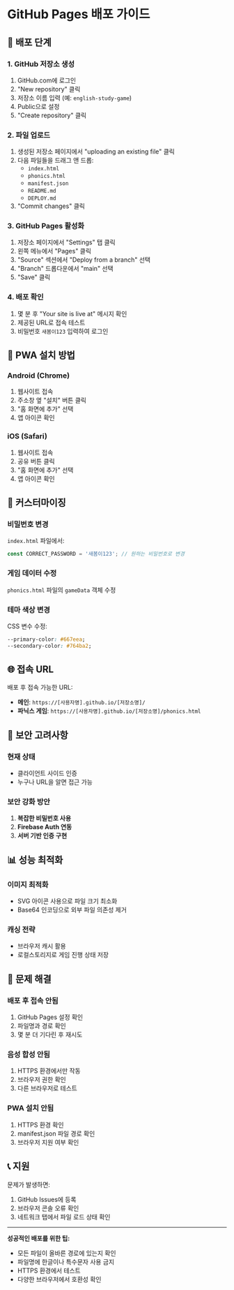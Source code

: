 # GitHub Pages 배포 가이드

## 🚀 배포 단계

### 1. GitHub 저장소 생성
1. GitHub.com에 로그인
2. "New repository" 클릭
3. 저장소 이름 입력 (예: `english-study-game`)
4. Public으로 설정
5. "Create repository" 클릭

### 2. 파일 업로드
1. 생성된 저장소 페이지에서 "uploading an existing file" 클릭
2. 다음 파일들을 드래그 앤 드롭:
   - `index.html`
   - `phonics.html`
   - `manifest.json`
   - `README.md`
   - `DEPLOY.md`
3. "Commit changes" 클릭

### 3. GitHub Pages 활성화
1. 저장소 페이지에서 "Settings" 탭 클릭
2. 왼쪽 메뉴에서 "Pages" 클릭
3. "Source" 섹션에서 "Deploy from a branch" 선택
4. "Branch" 드롭다운에서 "main" 선택
5. "Save" 클릭

### 4. 배포 확인
1. 몇 분 후 "Your site is live at" 메시지 확인
2. 제공된 URL로 접속 테스트
3. 비밀번호 `새봄이123` 입력하여 로그인

## 📱 PWA 설치 방법

### Android (Chrome)
1. 웹사이트 접속
2. 주소창 옆 "설치" 버튼 클릭
3. "홈 화면에 추가" 선택
4. 앱 아이콘 확인

### iOS (Safari)
1. 웹사이트 접속
2. 공유 버튼 클릭
3. "홈 화면에 추가" 선택
4. 앱 아이콘 확인

## 🔧 커스터마이징

### 비밀번호 변경
`index.html` 파일에서:
```javascript
const CORRECT_PASSWORD = '새봄이123'; // 원하는 비밀번호로 변경
```

### 게임 데이터 수정
`phonics.html` 파일의 `gameData` 객체 수정

### 테마 색상 변경
CSS 변수 수정:
```css
--primary-color: #667eea;
--secondary-color: #764ba2;
```

## 🌐 접속 URL

배포 후 접속 가능한 URL:
- **메인**: `https://[사용자명].github.io/[저장소명]/`
- **파닉스 게임**: `https://[사용자명].github.io/[저장소명]/phonics.html`

## 🔐 보안 고려사항

### 현재 상태
- 클라이언트 사이드 인증
- 누구나 URL을 알면 접근 가능

### 보안 강화 방안
1. **복잡한 비밀번호 사용**
2. **Firebase Auth 연동**
3. **서버 기반 인증 구현**

## 📊 성능 최적화

### 이미지 최적화
- SVG 아이콘 사용으로 파일 크기 최소화
- Base64 인코딩으로 외부 파일 의존성 제거

### 캐싱 전략
- 브라우저 캐시 활용
- 로컬스토리지로 게임 진행 상태 저장

## 🐛 문제 해결

### 배포 후 접속 안됨
1. GitHub Pages 설정 확인
2. 파일명과 경로 확인
3. 몇 분 더 기다린 후 재시도

### 음성 합성 안됨
1. HTTPS 환경에서만 작동
2. 브라우저 권한 확인
3. 다른 브라우저로 테스트

### PWA 설치 안됨
1. HTTPS 환경 확인
2. manifest.json 파일 경로 확인
3. 브라우저 지원 여부 확인

## 📞 지원

문제가 발생하면:
1. GitHub Issues에 등록
2. 브라우저 콘솔 오류 확인
3. 네트워크 탭에서 파일 로드 상태 확인

---

**성공적인 배포를 위한 팁:**
- 모든 파일이 올바른 경로에 있는지 확인
- 파일명에 한글이나 특수문자 사용 금지
- HTTPS 환경에서 테스트
- 다양한 브라우저에서 호환성 확인 